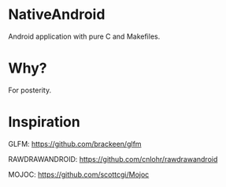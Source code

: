 # NativeAndroid
Android application with pure C and Makefiles.

# Why?
For posterity.

# Inspiration
GLFM: https://github.com/brackeen/glfm 

RAWDRAWANDROID: https://github.com/cnlohr/rawdrawandroid 

MOJOC: https://github.com/scottcgi/Mojoc 


